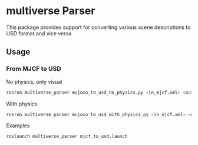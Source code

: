 # multiverse Parser

This package provides support for converting various scene descriptions to USD format and vice versa

## Usage

### From MJCF to USD

No physics, only visual

```bash
rosrun multiverse_parser mujoco_to_usd_no_physics.py <in_mjcf.xml> <out_usd.usda>
```

With physics

```bash
rosrun multiverse_parser mujoco_to_usd_with_physics.py <in_mjcf.xml> <out_usd.usda>
```

Examples

```bash
roslaunch multiverse_parser mjcf_to_usd.launch
```

